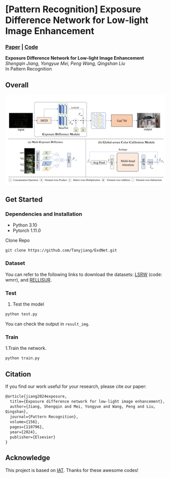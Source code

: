 # [Pattern Recognition] Exposure Difference Network for Low-light Image Enhancement
### [Paper]() | [Code](https://github.com/Tanyjiang/ExdNet)

**Exposure Difference Network for Low-light Image Enhancement**
<br>_Shengqin Jiang, Yongyue Mei, Peng Wang, Qingshan Liu_<br>
In Pattern Recognition

## Overall
![Framework](images/network.png)


## Get Started
### Dependencies and Installation
- Python 3.10
- Pytorch 1.11.0

Clone Repo
```
git clone https://github.com/Tanyjiang/ExdNet.git
```


### Dataset
You can refer to the following links to download the datasets:
[LSRW](https://pan.baidu.com/s/1XHWQAS0ZNrnCyZ-bq7MKvA) (code: wmrr), and
[RELLISUR](https://zenodo.org/records/5234969).

### Test

1. Test the model


```bash
python test.py 

```

You can check the output in `result_img`.

### Train
1.Train the network.
```bash
python train.py 
```

## Citation
If you find our work useful for your research, please cite our paper:
```
@article{jiang2024exposure,
  title={Exposure difference network for low-light image enhancement},
  author={Jiang, Shengqin and Mei, Yongyue and Wang, Peng and Liu, Qingshan},
  journal={Pattern Recognition},
  volume={156},
  pages={110796},
  year={2024},
  publisher={Elsevier}
}
```

## Acknowledge
This project is based on [IAT](https://github.com/cuiziteng/Illumination-Adaptive-Transformer). Thanks for these awesome codes!
